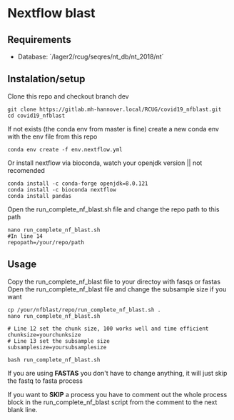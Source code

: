 # Nextflow blast

## Requirements

  * Database: ´/lager2/rcug/seqres/nt_db/nt_2018/nt´

## Instalation/setup

Clone this repo and checkout branch dev
```
git clone https://gitlab.mh-hannover.local/RCUG/covid19_nfblast.git
cd covid19_nfblast
```

If not exists (the conda env from master is fine) create a new conda env with the env file from this repo
```
conda env create -f env.nextflow.yml
```

Or install nextflow via bioconda, watch your openjdk version || not recomended
```
conda install -c conda-forge openjdk=8.0.121
conda install -c bioconda nextflow
conda install pandas
```

Open the run_complete_nf_blast.sh file and change the repo path to this path
```
nano run_complete_nf_blast.sh
#In line 14
repopath=/your/repo/path
```

## Usage 
Copy the run_complete_nf_blast file to your directoy with fasqs or fastas
Open the run_complete_nf_blast file and change the subsample size if you want
```
cp /your/nfblast/repo/run_complete_nf_blast.sh .
nano run_complete_nf_blast.sh 

# Line 12 set the chunk size, 100 works well and time efficient
chunksize=yourchunksize
# Line 13 set the subsample size 
subsamplesize=yoursubsamplesize 

bash run_complete_nf_blast.sh
```

If you are using **FASTAS** you don't have to change anything, it will just skip the fastq to fasta process

If you want to **SKIP** a process you have to comment out the whole process block in the run_complete_nf_blast script from the comment to the next blank line. 
